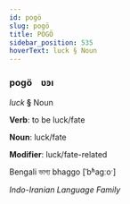 ```yaml
---
id: pogö
slug: pogö
title: POGÖ
sidebar_position: 535
hoverText: luck § Noun
---
```


### pogö&emsp;<span kind="abugida">ʋꜿı</span>

*luck* **§** Noun

**Verb**: to be luck/fate

**Noun**: luck/fate

**Modifier**: luck/fate-related

Bengali ভাগ্য bhaggo [ˈbʱaɡːoˑ]

*Indo-Iranian Language Family*